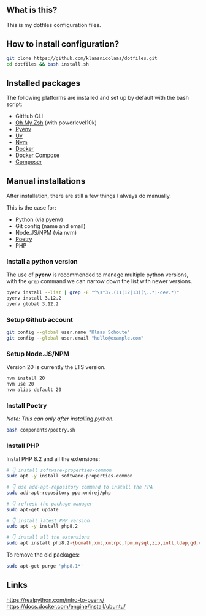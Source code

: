## What is this?

This is my dotfiles configuration files.

## How to install configuration?

```bash
git clone https://github.com/klaasnicolaas/dotfiles.git
cd dotfiles && bash install.sh
```

## Installed packages

The following platforms are installed and set up by default with the bash script:

- GitHub CLI
- [Oh My Zsh][omz] (with powerlevel10k)
- [Pyenv][pyenv]
- [Uv][uv]
- [Nvm][nvm]
- [Docker][docker]
- [Docker Compose][docker_compose]
- [Composer][composer]

## Manual installations

After installation, there are still a few things I always do manually.

This is the case for:

- [Python][python] (via pyenv)
- Git config (name and email)
- Node.JS/NPM (via nvm)
- [Poetry][poetry]
- PHP

### Install a python version

The use of **pyenv** is recommended to manage multiple python versions, with the `grep` command we can narrow down the list with newer versions.

```bash
pyenv install --list | grep -E "^\s*3\.(11|12|13)(\..*|-dev.*)"
pyenv install 3.12.2
pyenv global 3.12.2
```

### Setup Github account

```bash
git config --global user.name "Klaas Schoute"
git config --global user.email "hello@example.com"
```

### Setup Node.JS/NPM

Version 20 is currently the LTS version.

```bash
nvm install 20
nvm use 20
nvm alias default 20
```

### Install Poetry

_Note: This can only after installing python._

```bash
bash components/poetry.sh
```

### Install PHP

Instal PHP 8.2 and all the extensions:

```bash
# 👇 install software-properties-common
sudo apt -y install software-properties-common

# 👇 use add-apt-repository command to install the PPA
sudo add-apt-repository ppa:ondrej/php

# 👇 refresh the package manager
sudo apt-get update

# 👇 install latest PHP version
sudo apt -y install php8.2

# 👇 install all the extensions
sudo apt install php8.2-{bcmath,xml,xmlrpc,fpm,mysql,zip,intl,ldap,gd,cli,bz2,curl,common,mbstring,pgsql,opcache,soap,cgi,imagick,readline,sqlite3}
```

To remove the old packages:

```bash
sudo apt-get purge 'php8.1*'
```

## Links

https://realpython.com/intro-to-pyenv/ <br>
https://docs.docker.com/engine/install/ubuntu/

[omz]: https://github.com/ohmyzsh/ohmyzsh
[pyenv]: https://github.com/pyenv/pyenv
[uv]: https://github.com/astral-sh/uv
[nvm]: https://github.com/nvm-sh/nvm
[docker]: https://docs.docker.com
[docker_compose]: https://github.com/docker/compose
[composer]: https://github.com/composer/composer
[python]: https://www.python.org
[poetry]: https://python-poetry.org/docs